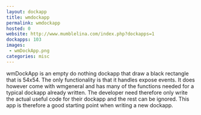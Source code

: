 ```yaml
---
layout: dockapp
title: wmdockapp
permalink: wmdockapp
hosted: 0
website: http://www.mumblelina.com/index.php?dockapps=1
dockapps: 103
images:
 - wmDockApp.png
categories: misc
---
```

wmDockApp is an empty do nothing dockapp that draw a black rectangle that is
54x54. The only functionality is that it handles expose events. It does however
come with wmgeneral and has many of the functions needed for a typical dockapp
already written. The developer need therefore only write the actual useful code
for their dockapp and the rest can be ignored.  This app is therefore a good
starting point when writing a new dockapp.
